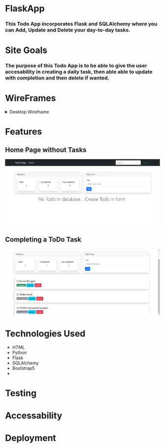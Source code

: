 # FlaskApp
### This Todo App incorporates Flask and SQLAlchemy where you can Add, Update and Delete your day-to-day tasks.

# Site Goals
### The purpose of this Todo App is to be able to give the user accesability in creating a daily task, then able able to update with completion and then delete if wanted.

# WireFrames

<details>

 <summary>Desktop Wireframe</summary>

![Desktop Wireframe](images/ToDoWireframe.png)
 </details>

# Features
## Home Page without Tasks

![Home Page without Tasks](images/NoTaskHomePage.png)


## Completing a ToDo Task 

![Home Page with Tasks](images/TasksHomePage.png)


# Technologies Used
* HTML
* Python
* Flask
* SQLAlchemy
* Bootstrap5
* 

# Testing 

# Accessability 

# Deployment
